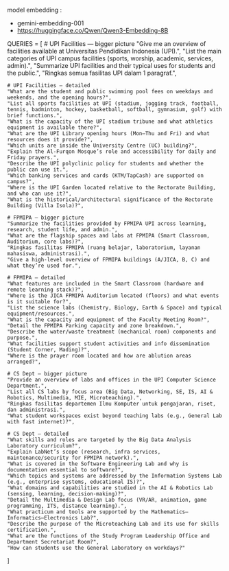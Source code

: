 model embedding : 
- gemini-embedding-001
- https://huggingface.co/Qwen/Qwen3-Embedding-8B

QUERIES = [
    # UPI Facilities — bigger picture
    "Give me an overview of facilities available at Universitas Pendidikan Indonesia (UPI).",
    "List the main categories of UPI campus facilities (sports, worship, academic, services, admin).",
    "Summarize UPI facilities and their typical uses for students and the public.",
    "Ringkas semua fasilitas UPI dalam 1 paragraf.",

    # UPI Facilities — detailed
    "What are the student and public swimming pool fees on weekdays and weekends, and the opening hours?",
    "List all sports facilities at UPI (stadium, jogging track, football, tennis, badminton, hockey, basketball, softball, gymnasium, golf) with brief functions.",
    "What is the capacity of the UPI stadium tribune and what athletics equipment is available there?",
    "What are the UPI Library opening hours (Mon–Thu and Fri) and what resources does it provide?",
    "Which units are inside the University Centre (UC) building?",
    "Explain the Al-Furqon Mosque’s role and accessibility for daily and Friday prayers.",
    "Describe the UPI polyclinic policy for students and whether the public can use it.",
    "Which banking services and cards (KTM/TapCash) are supported on campus?",
    "Where is the UPI Garden located relative to the Rectorate Building, and who can use it?",
    "What is the historical/architectural significance of the Rectorate Building (Villa Isola)?",

    # FPMIPA — bigger picture
    "Summarize the facilities provided by FPMIPA UPI across learning, research, student life, and admin.",
    "What are the flagship spaces and labs at FPMIPA (Smart Classroom, Auditorium, core labs)?",
    "Ringkas fasilitas FPMIPA (ruang belajar, laboratorium, layanan mahasiswa, administrasi).",
    "Give a high-level overview of FPMIPA buildings (A/JICA, B, C) and what they’re used for.",

    # FPMIPA — detailed
    "What features are included in the Smart Classroom (hardware and remote learning stack)?",
    "Where is the JICA FPMIPA Auditorium located (floors) and what events is it suitable for?",
    "List the science labs (Chemistry, Biology, Earth & Space) and typical equipment/resources.",
    "What is the capacity and equipment of the Faculty Meeting Room?",
    "Detail the FPMIPA Parking capacity and zone breakdown.",
    "Describe the water/waste treatment (mechanical room) components and purpose.",
    "What facilities support student activities and info dissemination (Student Corner, Mading)?",
    "Where is the prayer room located and how are ablution areas arranged?",

    # CS Dept — bigger picture
    "Provide an overview of labs and offices in the UPI Computer Science Department.",
    "List all CS labs by focus area (Big Data, Networking, SE, IS, AI & Robotics, Multimedia, MIE, Microteaching).",
    "Ringkas fasilitas departemen Ilmu Komputer untuk pengajaran, riset, dan administrasi.",
    "What student workspaces exist beyond teaching labs (e.g., General Lab with fast internet)?",

    # CS Dept — detailed
    "What skills and roles are targeted by the Big Data Analysis Laboratory curriculum?",
    "Explain LabNet’s scope (research, infra services, maintenance/security for FPMIPA network).",
    "What is covered in the Software Engineering Lab and why is documentation essential to software?",
    "Which topics and systems are addressed by the Information Systems Lab (e.g., enterprise systems, educational IS)?",
    "What domains and capabilities are studied in the AI & Robotics Lab (sensing, learning, decision-making)?",
    "Detail the Multimedia & Design Lab focus (VR/AR, animation, game programming, ITS, distance learning).",
    "What practicum and tools are supported by the Mathematics–Informatics–Electronics Lab?",
    "Describe the purpose of the Microteaching Lab and its use for skills certification.",
    "What are the functions of the Study Program Leadership Office and Department Secretariat Room?",
    "How can students use the General Laboratory on workdays?"
]
